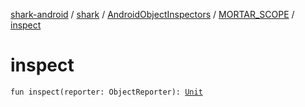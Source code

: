 [shark-android](../../../index.md) / [shark](../../index.md) / [AndroidObjectInspectors](../index.md) / [MORTAR_SCOPE](index.md) / [inspect](./inspect.md)

# inspect

`fun inspect(reporter: ObjectReporter): `[`Unit`](https://kotlinlang.org/api/latest/jvm/stdlib/kotlin/-unit/index.html)